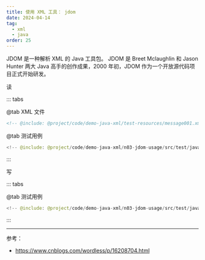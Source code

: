 ```yaml
---
title: 使用 XML 工具： jdom
date: 2024-04-14
tag:
  - xml
  - java
order: 25
---
```


JDOM 是一种解析 XML 的 Java 工具包。
JDOM 是 Breet Mclaughlin 和 Jason Hunter 两大 Java 高手的创作成果，2000 年初，JDOM 作为一个开放源代码项目正式开始研发。

<!-- more -->

<RepoLink path="/code/demo-java-xml/n03-jdom-usage/test/java/org/example/" />

读

::: tabs

@tab XML 文件

```xml
<!-- @include: @project/code/demo-java-xml/test-resources/message001.xml -->
```

@tab 测试用例

```java
<!-- @include: @project/code/demo-java-xml/n03-jdom-usage/src/test/java/example/XmlJDomReadTest.java -->
```

:::

写

::: tabs

@tab 测试用例

```java
<!-- @include: @project/code/demo-java-xml/n03-jdom-usage/src/test/java/example/XmlJDomWriteTest.java -->
```

:::

---

参考：

- https://www.cnblogs.com/wordless/p/16208704.html
